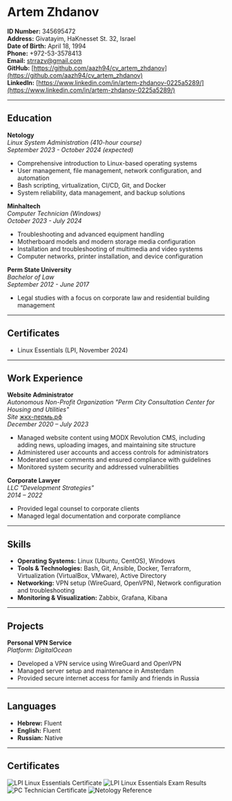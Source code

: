 # Artem Zhdanov

**ID Number:** 345695472  
**Address:** Givatayim, HaKnesset St. 32, Israel  
**Date of Birth:** April 18, 1994  
**Phone:** +972-53-3578413  
**Email:** [strrazv@gmail.com](mailto:strrazv@gmail.com)  
**GitHub:** [https://github.com/aazh94/cv_artem_zhdanov](https://github.com/aazh94/cv_artem_zhdanov)  
**LinkedIn:** [https://www.linkedin.com/in/artem-zhdanov-0225a5289/](https://www.linkedin.com/in/artem-zhdanov-0225a5289/)  

---

## Education

**Netology**  
*Linux System Administration (410-hour course)*  
*September 2023 - October 2024 (expected)*  
- Comprehensive introduction to Linux-based operating systems
- User management, file management, network configuration, and automation
- Bash scripting, virtualization, CI/CD, Git, and Docker
- System reliability, data management, and backup solutions

**Minhaltech**  
*Computer Technician (Windows)*  
*October 2023 - July 2024*  
- Troubleshooting and advanced equipment handling
- Motherboard models and modern storage media configuration
- Installation and troubleshooting of multimedia and video systems
- Computer networks, printer installation, and device configuration

**Perm State University**  
*Bachelor of Law*  
*September 2012 - June 2017*  
- Legal studies with a focus on corporate law and residential building management

---

## Certificates

- Linux Essentials (LPI, November 2024)

---

## Work Experience

**Website Administrator**  
*Autonomous Non-Profit Organization "Perm City Consultation Center for Housing and Utilities"*  
*Site* [жкх-пермь.рф](https://xn----jtbbqmqi0b6d.xn--p1ai/)  
*December 2020 – July 2023*  

- Managed website content using MODX Revolution CMS, including adding news, uploading images, and maintaining site structure
- Administered user accounts and access controls for administrators
- Moderated user comments and ensured compliance with guidelines
- Monitored system security and addressed vulnerabilities


**Corporate Lawyer**  
*LLC "Development Strategies"*  
*2014 – 2022*  
- Provided legal counsel to corporate clients
- Managed legal documentation and corporate compliance

---

## Skills

- **Operating Systems:** Linux (Ubuntu, CentOS), Windows
- **Tools & Technologies:**  Bash, Git, Ansible, Docker, Terraform, Virtualization (VirtualBox, VMware), Active Directory
- **Networking:** VPN setup (WireGuard, OpenVPN), Network configuration and troubleshooting
- **Monitoring & Visualization:** Zabbix, Grafana, Kibana

---

## Projects

**Personal VPN Service**  
*Platform: DigitalOcean*  
- Developed a VPN service using WireGuard and OpenVPN
- Managed server setup and maintenance in Amsterdam
- Provided secure internet access for family and friends in Russia

---

## Languages

- **Hebrew:** Fluent  
- **English:** Fluent  
- **Russian:** Native
---

## Certificates
![LPI Linux Essentials Certificate](./LE-1.jpeg) 
![LPI Linux Essentials Exam Results](./LE-1.1.jpg)
![PC Technician Certificate](./Minael_Technai.jpeg)
![Netology Reference](./Netology.jpeg)

